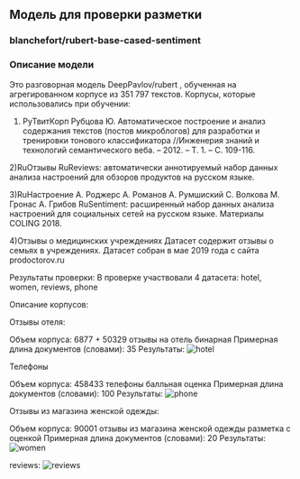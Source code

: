 ## Модель для проверки разметки

### blanchefort/rubert-base-cased-sentiment

### Описание модели
Это разговорная модель DeepPavlov/rubert , обученная на агрегированном корпусе из 351 797 текстов.
Корпусы, которые использовались при обучении:

1) РуТвитКорп
Рубцова Ю. Автоматическое построение и анализ содержания текстов (постов микроблогов) для разработки и тренировки тонового классификатора //Инженерия знаний и технологий семантического веба. – 2012. – Т. 1. – С. 109-116.

2)RuОтзывы
RuReviews: автоматически аннотируемый набор данных анализа настроений для обзоров продуктов на русском языке.

3)RuНастроение
А. Роджерс А. Романов А. Румшиский С. Волкова М. Гронас А. Грибов RuSentiment: расширенный набор данных анализа настроений для социальных сетей на русском языке. Материалы COLING 2018.

4)Отзывы о медицинских учреждениях
Датасет содержит отзывы о семьях в учреждениях. Датасет собран в мае 2019 года с сайта prodoctorov.ru

Результаты проверки:
В проверке участвовали 4 датасета:
hotel, women, reviews, phone

Описание корпусов:

Отзывы отеля:

Объем корпуса: 6877 + 50329
отзывы на отель
бинарная
Примерная длина документов (словами): 35
Результаты:
![hotel](https://user-images.githubusercontent.com/72318993/204066957-0e937c0f-702c-4df4-838b-11fc2fec1574.jpg)


Телефоны

Объем корпуса: 458433
телефоны
балльная оценка
Примерная длина документов (словами): 100
Результаты:
![phone](https://user-images.githubusercontent.com/72318993/204066978-606ffd96-2c15-4c9a-9b2f-4495f0cf46a4.jpg)


Отзывы из магазина женской одежды:

Объем корпуса: 90001
отзывы из магазина женской одежды
разметка с оценкой
Примерная длина документов (словами): 20
Результаты:
![women](https://user-images.githubusercontent.com/72318993/204066971-9acad1a8-a6e8-4217-bdfc-b146c0055168.jpg)

reviews:
![reviews](https://user-images.githubusercontent.com/72318993/204066991-fc6ef3c7-84bd-4512-b414-9c0d926b2de1.jpg)
